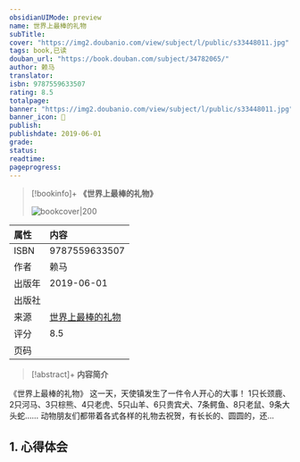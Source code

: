 ```yaml
---
obsidianUIMode: preview
name: 世界上最棒的礼物
subTitle: 
cover: "https://img2.doubanio.com/view/subject/l/public/s33448011.jpg"
tags: book,已读
douban_url: "https://book.douban.com/subject/34782065/"
author: 赖马
translator: 
isbn: 9787559633507
rating: 8.5
totalpage: 
banner: "https://img2.doubanio.com/view/subject/l/public/s33448011.jpg"
banner_icon: 📖
publish: 
publishdate: 2019-06-01
grade: 
status: 
readtime: 
pageprogress: 
---
```

> [!bookinfo]+ **《世界上最棒的礼物》**
>
> ![bookcover|200](https://img2.doubanio.com/view/subject/l/public/s33448011.jpg)
>
| 属性   | 内容                                       |
|:------ |:------------------------------------------ |
| ISBN   |9787559633507|
| 作者   |赖马|
| 出版年 |2019-06-01|
| 出版社 ||
| 来源   |[世界上最棒的礼物](https://book.douban.com/subject/34782065/)| 
| 评分   |8.5| 
| 页码   ||

> [!abstract]+ **内容简介**
> 
《世界上最棒的礼物》
这一天，天使镇发生了一件令人开心的大事！
1只长颈鹿、2只河马、3只棕熊、4只老虎、5只山羊、6只贵宾犬、7条鳄鱼、8只老鼠、9条大头蛇……
动物朋友们都带着各式各样的礼物去祝贺，有长长的、圆圆的，还...

## 1. 心得体会

